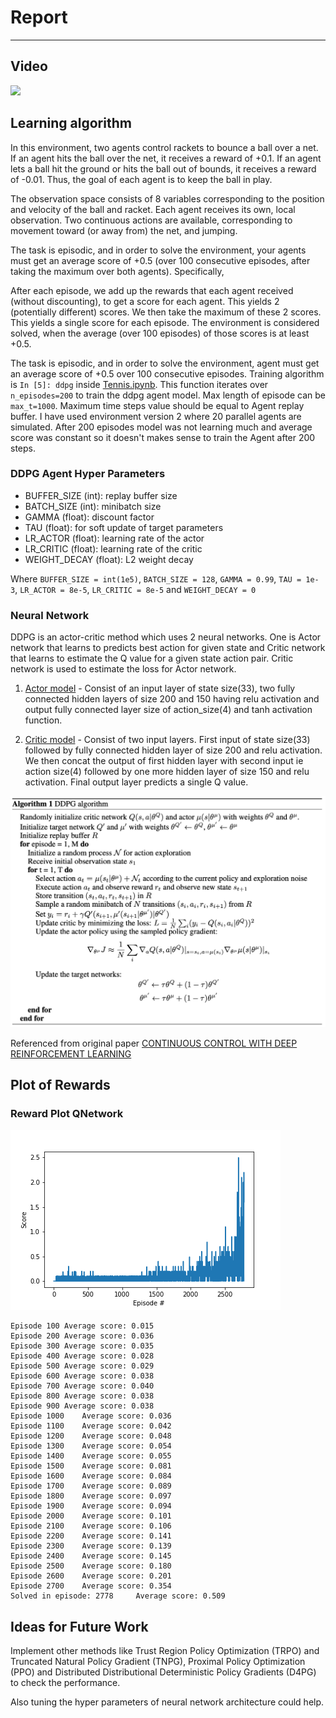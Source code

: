 # Report
---

## Video 

[![](http://img.youtube.com/vi/C5LOgWMtFrY/0.jpg)](http://www.youtube.com/watch?v=C5LOgWMtFrY "")

## Learning algorithm

In this environment, two agents control rackets to bounce a ball over a net. If an agent hits the ball over the net, it receives a reward of +0.1. If an agent lets a ball hit the ground or hits the ball out of bounds, it receives a reward of -0.01. Thus, the goal of each agent is to keep the ball in play.

The observation space consists of 8 variables corresponding to the position and velocity of the ball and racket. Each agent receives its own, local observation. Two continuous actions are available, corresponding to movement toward (or away from) the net, and jumping.

The task is episodic, and in order to solve the environment, your agents must get an average score of +0.5 (over 100 consecutive episodes, after taking the maximum over both agents). Specifically,

After each episode, we add up the rewards that each agent received (without discounting), to get a score for each agent. This yields 2 (potentially different) scores. We then take the maximum of these 2 scores.
This yields a single score for each episode.
The environment is considered solved, when the average (over 100 episodes) of those scores is at least +0.5.

The task is episodic, and in order to solve the environment, agent must get an average score of +0.5 over 100 consecutive episodes. 
Training algorithm is `In [5]: ddpg` inside [Tennis.ipynb](https://github.com/AInitikesh/DRLND-p3_collab-compet/blob/main/Tennis.ipynb). This function iterates over `n_episodes=200` to train the ddpg agent model. Max length of episode can be `max_t=1000`. Maximum time steps value should be equal to Agent replay buffer. I have used environment version 2 where 20 parallel agents are simulated. After 200 episodes model was not learning much and average score was constant so it doesn't makes sense to train the Agent after 200 steps. 

### DDPG Agent Hyper Parameters

- BUFFER_SIZE (int): replay buffer size
- BATCH_SIZE (int): minibatch size
- GAMMA (float): discount factor
- TAU (float): for soft update of target parameters
- LR_ACTOR (float): learning rate of the actor 
- LR_CRITIC (float): learning rate of the critic
- WEIGHT_DECAY (float): L2 weight decay

Where 
`BUFFER_SIZE = int(1e5)`, `BATCH_SIZE = 128`, `GAMMA = 0.99`, `TAU = 1e-3`, `LR_ACTOR = 8e-5`, `LR_CRITIC = 8e-5` and `WEIGHT_DECAY = 0`   

### Neural Network

DDPG is an actor-critic method which uses 2 neural networks. One is Actor network that learns to predicts best action for given state and Critic network that learns to estimate the Q value for a given state action pair. Critic network is used to estimate the loss for Actor network.

1) [Actor model](https://github.com/AInitikesh/DRLND-p3_collab-compet/blob/main/model.py#L12) - Consist of an input layer of state size(33), two fully connected hidden layers of size 200 and 150 having relu activation and output fully connected layer size of action_size(4) and tanh activation function.

1) [Critic model](https://github.com/AInitikesh/DRLND-p3_collab-compet/blob/main/model.py#L44) - Consist of two input layers. First  input of state size(33) followed by fully connected hidden layer of size 200 and relu activation. We then concat the output of first hidden layer with second input ie action size(4) followed by one more hidden layer of size 150 and relu activation. Final output layer predicts a single Q value.

![DDPG algorithm](https://github.com/AInitikesh/DRLND-p3_collab-compet/blob/master/ddpg-algo.png)

Referenced from original paper [CONTINUOUS CONTROL WITH DEEP REINFORCEMENT
LEARNING](https://arxiv.org/pdf/1509.02971v6.pdf)

## Plot of Rewards

### Reward Plot QNetwork

![Reward Plot DDPG Network](https://github.com/AInitikesh/DRLND-p3_collab-compet/blob/master/score-card.png)

```
Episode 100	Average score: 0.015
Episode 200	Average score: 0.036
Episode 300	Average score: 0.035
Episode 400	Average score: 0.028
Episode 500	Average score: 0.029
Episode 600	Average score: 0.038
Episode 700	Average score: 0.040
Episode 800	Average score: 0.038
Episode 900	Average score: 0.038
Episode 1000	Average score: 0.036
Episode 1100	Average score: 0.042
Episode 1200	Average score: 0.048
Episode 1300	Average score: 0.054
Episode 1400	Average score: 0.055
Episode 1500	Average score: 0.081
Episode 1600	Average score: 0.084
Episode 1700	Average score: 0.089
Episode 1800	Average score: 0.097
Episode 1900	Average score: 0.094
Episode 2000	Average score: 0.101
Episode 2100	Average score: 0.106
Episode 2200	Average score: 0.141
Episode 2300	Average score: 0.139
Episode 2400	Average score: 0.145
Episode 2500	Average score: 0.180
Episode 2600	Average score: 0.201
Episode 2700	Average score: 0.354
Solved in episode: 2778 	Average score: 0.509
```

## Ideas for Future Work

Implement other methods like Trust Region Policy Optimization (TRPO) and Truncated Natural Policy Gradient (TNPG), Proximal Policy Optimization (PPO) and Distributed Distributional Deterministic Policy Gradients (D4PG) to check the performance. 

Also tuning the hyper parameters of neural network architecture could help.